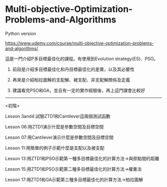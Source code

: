 # Multi-objective-Optimization-Problems-and-Algorithms
Python version

https://www.udemy.com/course/multi-objective-optimization-problems-and-algorithms/

這是一門介紹P多目標最佳化的課程。有使用到Evolution strategy(ES)、PSO。

1. 前段是介紹多目標最佳化和丹目標最佳化的差異，以及其必要性

2. 再來是介紹柏拉圖解的支配解、被支配、非支配解關係及定義

3. 建議看完PSO和GA，並且有一定的實作經驗後，再上這門課會比較好

------------------------------------------------------------------------------------------------

<初階>

Lesson 3and4:試驗ZTD1和Cantilever這兩個測試函數

Lesson 06:用ZTD1演示什麼是參數空間及目標空間

Lesson 07:用Cantilever演示什麼是參數空間及目標空間

Lesson 11:用簡單的例子示範什麼是支配以及被支配

Lesson 13:用ZTD1和PSO示範第一種多目標最佳化的計算方法->與原點間的距離

Lesson 15:用ZTD1和PSO示範第二種多目標最佳化的計算方法->權重法

Lesson 17:用ZTD1和GA示範第三種多目標最佳化的計算方法->柏拉圖解
